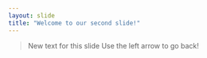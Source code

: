 ```yaml
---
layout: slide
title: "Welcome to our second slide!"
---
```

> New text for this slide
Use the left arrow to go back!
